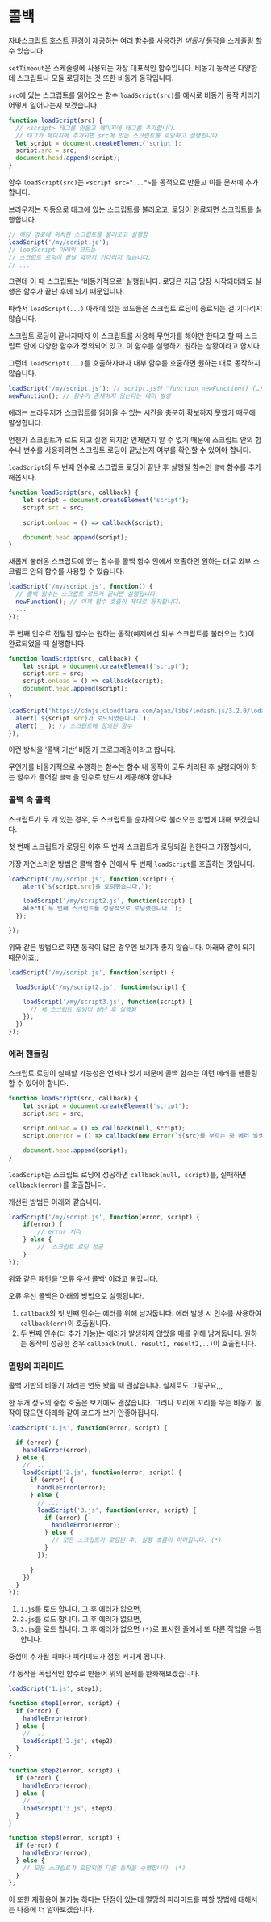 # 콜백

자바스크립트 호스트 환경이 제공하는 여러 함수를 사용하면 *비동기* 동작을 스케줄링 할 수 있습니다. 

`setTimeout`은 스케줄링에 사용되는 가장 대표적인 함수입니다. 비동기 동작은 다양한데 스크립트나 모듈 로딩하는 것 또한 비동기 동작입니다. 

`src`에 있는 스크립트를 읽어오는 함수 `loadScript(src)`를 예시로 비동기 동작 처리가 어떻게 일어나는지 보겠습니다. 

```jsx
function loadScript(src) {
  // <script> 태그를 만들고 페이지에 태그를 추가합니다.
  // 태그가 페이지에 추가되면 src에 있는 스크립트를 로딩하고 실행합니다.
  let script = document.createElement('script');
  script.src = src;
  document.head.append(script);
}
```

함수 `loadScript(src)`는 `<script src="...">`를 동적으로 만들고 이를 문서에 추가합니다. 

브라우저는 자동으로 태그에 있는 스크립트를 불러오고, 로딩이 완료되면 스크립트를 실행합니다. 

```jsx
// 해당 경로에 위치한 스크립트를 불러오고 실행함
loadScript('/my/script.js');
// loadScript 아래의 코드는
// 스크립트 로딩이 끝날 때까지 기다리지 않습니다.
// ...
```

그런데 이 때 스크립트는 ‘비동기적으로’ 실행됩니다. 로딩은 지금 당장 시작되더라도 실행은 함수가 끝난 후에 되기 때문입니다.

따라서 `loadScript(...)` 아래에 있는 코드들은 스크립트 로딩이 종료되는 걸 기다리지 않습니다. 

스크립트 로딩이 끝나자마자 이 스크립트를 사용해 무언가를 해야만 한다고 할 때 스크립트 안에 다양한 함수가 정의되어 있고, 이 함수를 실행하기 원하는 상황이라고 합시다. 

그런데 `loadScript(...)`를 호출하자마자 내부 함수를 호출하면 원하는 대로 동작하지 않습니다. 

```jsx
loadScript('/my/script.js'); // script.js엔 "function newFunction() {…}"이 있습니다.
newFunction(); // 함수가 존재하지 않는다는 에러 발생
```

에러는 브라우저가 스크립트를 읽어올 수 있는 시간을 충분히 확보하지 못했기 때문에 발생합니다. 

언젠가 스크립트가 로드 되고 실행 되지만 언제인지 알 수 없기 때문에 스크립트 안의 함수나 변수를 사용하려면 스크립트 로딩이 끝났는지 여부를 확인할 수 있어야 합니다. 

`loadScript`의 두 번째 인수로 스크립트 로딩이 끝난 후 실행될 함수인 `콜백` 함수를 추가해봅시다. 

```jsx
function loadScript(src, callback) {
	let script = document.createElement('script');
	script.src = src;
	
	script.onload = () => callback(script);

	document.head.append(script);
}
```

새롭게 불러온 스크립트에 있는 함수를 콜백 함수 안에서 호출하면 원하는 대로 외부 스크립트 안의 함수를 사용할 수 있습니다. 

```jsx
loadScript('/my/script.js', function() {
  // 콜백 함수는 스크립트 로드가 끝나면 실행됩니다.
  newFunction(); // 이제 함수 호출이 제대로 동작합니다.
  ...
});
```

두 번째 인수로 전달된 함수는 원하는 동작(예제에선 외부 스크립트를 불러오는 것)이 완료되었을 때 실행합니다. 

```jsx
function loadScript(src, callback) {
	let script = document.createElement('script');
	script.src = src;
	script.onload = () => callback(script);
	document.head.append(script);
}

loadScript('https://cdnjs.cloudflare.com/ajax/libs/lodash.js/3.2.0/lodash.js', script => {
  alert(`${script.src}가 로드되었습니다.`);
  alert( _ ); // 스크립트에 정의된 함수
});
```

이런 방식을 ‘콜백 기반’ 비동기 프로그래밍이라고 합니다. 

무언가를 비동기적으로 수행하는 함수는 함수 내 동작이 모두 처리된 후 실행되어야 하는 함수가 들어갈 `콜백` 을 인수로 반드시 제공해야 합니다. 

### 콜백 속 콜백

스크립트가 두 개 있는 경우, 두 스크립트를 순차적으로 불러오는 방법에 대해 보겠습니다. 

첫 번째 스크립트가 로딩된 이후 두 번째 스크립트가 로딩되길 원한다고 가정합시다,

가장 자연스러운 방법은 콜백 함수 안에서 두 번째 `loadScript`를 호출하는 것입니다. 

```jsx
loadScript('/my/script.js', function(script) {
	alert(`${script.src}을 로딩했습니다.`);

	loadScript('/my/script2.js', function(script) {
    alert(`두 번째 스크립트를 성공적으로 로딩했습니다.`);
  });

});
```

위와 같은 방법으로 하면 동작이 많은 경우엔 보기가 좋지 않습니다. 아래와 같이 되기 때문이죠;;

```jsx
loadScript('/my/script.js', function(script) {

  loadScript('/my/script2.js', function(script) {

    loadScript('/my/script3.js', function(script) {
      // 세 스크립트 로딩이 끝난 후 실행됨
    });
  })
});
```

### 에러 핸들링

스크립트 로딩이 실패할 가능성은 언제나 있기 때문에 콜백 함수는 이런 에러를 핸들링 할 수 있어야 합니다. 

```jsx
function loadScript(src, callback) {
	let script = document.createElement('script');
	script.src = src;

	script.onload = () => callback(null, script);
	script.onerror = () => callback(new Error(`${src}를 부르는 중 에러 발생`);

	document.head.append(script);
}
```

`loadScript`는 스크립트 로딩에 성공하면 `callback(null, script)`를, 실패하면 `callback(error)`를 호출합니다. 

개선된 방법은 아래와 같습니다. 

```jsx
loadScript('/my/script.js', function(error, script) {
	if(error) {
		// error 처리
	} else {
		//  스크립트 로딩 성공
	}
});
```

위와 같은 패턴을 ‘오류 우선 콜백’ 이라고 불립니다. 

오류 우선 콜백은 아래의 방법으로 실행됩니다. 

1. `callback`의 첫 번째 인수는 에러를 위해 남겨둡니다. 에러 발생 시 인수를 사용하여 `callback(err)`이 호출됩니다. 
2. 두 번째 인수(더 추가 가능)는 에러가 발생하지 않았을 때를 위해 남겨둡니다. 원하는 동작이 성공한 경우 `callback(null, result1, result2,..)`이 호출됩니다. 

### 멸망의 피라미드

콜백 기반의 비동기 처리는 언뜻 봤을 때 괜찮습니다. 실제로도 그렇구요,,, 

한 두개 정도의 중첩 호출은 보기에도 괜찮습니다. 그러나 꼬리에 꼬리를 무는 비동기 동작이 많으면 아래와 같이 코드가 보기 안좋아집니다. 

```jsx
loadScript('1.js', function(error, script) {

  if (error) {
    handleError(error);
  } else {
    // ...
    loadScript('2.js', function(error, script) {
      if (error) {
        handleError(error);
      } else {
        // ...
        loadScript('3.js', function(error, script) {
          if (error) {
            handleError(error);
          } else {
            // 모든 스크립트가 로딩된 후, 실행 흐름이 이어집니다. (*)
          }
        });

      }
    })
  }
});
```

1. `1.js`를 로드 합니다. 그 후 에러가 없으면,
2. `2.js`를 로드 합니다. 그 후 에러가 없으면,
3. `3.js`를 로드 합니다. 그 후 에러가 없으면 `(*)`로 표시한 줄에서 또 다른 작업을 수행합니다.

중첩이 추가될 때마다 피라미드가 점점 커지게 됩니다.

각 동작을 독립적인 함수로 만들어 위의 문제를 완화해보겠습니다. 

```jsx
loadScript('1.js', step1);

function step1(error, script) {
  if (error) {
    handleError(error);
  } else {
    // ...
    loadScript('2.js', step2);
  }
}

function step2(error, script) {
  if (error) {
    handleError(error);
  } else {
    // ...
    loadScript('3.js', step3);
  }
}

function step3(error, script) {
  if (error) {
    handleError(error);
  } else {
    // 모든 스크립트가 로딩되면 다른 동작을 수행합니다. (*)
  }
};
```

이 또한 재활용이 불가능 하다는 단점이 있는데 멸망의 피라미드를 피할 방법에 대해서는 나중에 더 알아보겠습니다.
